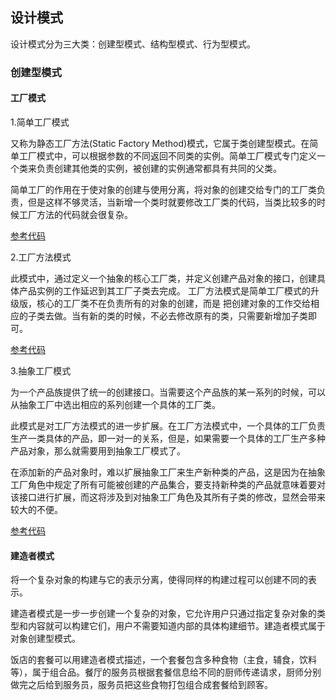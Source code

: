 ## 设计模式

设计模式分为三大类：创建型模式、结构型模式、行为型模式。

### 创建型模式

#### 工厂模式

1.简单工厂模式

又称为静态工厂方法(Static Factory Method)模式，它属于类创建型模式。在简单工厂模式中，可以根据参数的不同返回不同类的实例。简单工厂模式专门定义一个类来负责创建其他类的实例，被创建的实例通常都具有共同的父类。

简单工厂的作用在于使对象的创建与使用分离，将对象的创建交给专门的工厂类负责，但是这样不够灵活，当新增一个类时就要修改工厂类的代码，当类比较多的时候工厂方法的代码就会很复杂。

[参考代码](https://github.com/zyfoolboy/PHP-work-issues/tree/master/page/201806/DesignPatterns/Creational/Factory)


2.工厂方法模式

此模式中，通过定义一个抽象的核心工厂类，并定义创建产品对象的接口，创建具体产品实例的工作延迟到其工厂子类去完成。
工厂方法模式是简单工厂模式的升级版，核心的工厂类不在负责所有的对象的创建，而是 把创建对象的工作交给相应的子类去做。当有新的类的时候，不必去修改原有的类，只需要新增加子类即可。

[参考代码](https://github.com/zyfoolboy/PHP-work-issues/tree/master/page/201806/DesignPatterns/Creational/FactoryMethod)

3.抽象工厂模式

为一个产品族提供了统一的创建接口。当需要这个产品族的某一系列的时候，可以从抽象工厂中选出相应的系列创建一个具体的工厂类。

此模式是对工厂方法模式的进一步扩展。在工厂方法模式中，一个具体的工厂负责生产一类具体的产品，即一对一的关系，但是，如果需要一个具体的工厂生产多种产品对象，那么就需要用到抽象工厂模式了。

在添加新的产品对象时，难以扩展抽象工厂来生产新种类的产品，这是因为在抽象工厂角色中规定了所有可能被创建的产品集合，要支持新种类的产品就意味着要对该接口进行扩展，而这将涉及到对抽象工厂角色及其所有子类的修改，显然会带来较大的不便。

[参考代码](https://github.com/zyfoolboy/PHP-work-issues/tree/master/page/201806/DesignPatterns/Creational/AbstractFactory)

#### 建造者模式

将一个复杂对象的构建与它的表示分离，使得同样的构建过程可以创建不同的表示。

建造者模式是一步一步创建一个复杂的对象，它允许用户只通过指定复杂对象的类型和内容就可以构建它们，用户不需要知道内部的具体构建细节。建造者模式属于对象创建型模式。

饭店的套餐可以用建造者模式描述，一个套餐包含多种食物（主食，辅食，饮料等），属于组合品。餐厅的服务员根据套餐信息给不同的厨师传递请求，厨师分别做完之后给到服务员，服务员把这些食物打包组合成套餐给到顾客。


